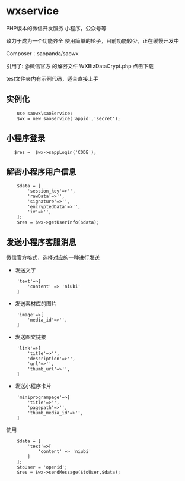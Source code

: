 # wxservice
PHP版本的微信开发服务 小程序，公众号等

致力于成为一个功能齐全 使用简单的轮子，目前功能较少，正在缓慢开发中

Composer：<a href="https://packagist.org/packages/saopanda/saowx" style=" text-decoration-line: none;font-size: 14px; white-space: normal;">saopanda/saowx</a>

引用了:
@微信官方 的解密文件 WXBizDataCrypt.php <a href="http://undefined" style=" text-decoration-line: none;font-size: 14px; white-space: normal;">点击下载</a>

test文件夹内有示例代码，适合直接上手

## 实例化
```
    use saowx\saoService;
    $wx = new saoService('appid','secret');
```
## 小程序登录
```
   $res =  $wx->sappLogin('CODE');
```
## 解密小程序用户信息
```
    $data = [
        'session_key'=>'',
        'rawData'=>'',
        'signature'=>'',
        'encryptedData'=>'',
        'iv'=>'',
    ];
    $res = $wx->getUserInfo($data);
```
## 发送小程序客服消息
微信官方格式，选择对应的一种进行发送
* 发送文字
```
    'text'=>[
        'content' => 'niubi'
    ]
```
* 发送素材库的图片
```
    'image'=>[
        'media_id'=>'',
    ]
```
* 发送图文链接
```
    'link'=>[
        'title'=>'',
        'description'=>'',
        'url'=>'',
        'thumb_url'=>'',
    ]
```
* 发送小程序卡片
```
    'miniprogrampage'=>[
        'title'=>'',
        'pagepath'=>'',
        'thumb_media_id'=>'',
    ]
```
使用
```    
    $data = [
        'text'=>[
            'content' => 'niubi'
        ]
    ];
    $toUser = 'openid';
    $res = $wx->sendMessage($toUser,$data);

```

